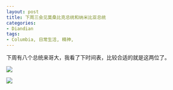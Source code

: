 ```yaml
---
layout: post
title: 下周三会见莫桑比克总统和纳米比亚总统
categories:
- Diandian
tags:
- Columbia, 日常生活, 精神, 
---
```

<p>下周有八个总统来哥大，我看了下时间表，比较合适的就是这两位了。</p>
<p><img src="http://m2.img.srcdd.com/farm5/d/2013/0923/01/45452165A5C89FC4D895F24E705CE13A_B500_900_500_269.PNG" /><br /></p>
<p><img src="http://m3.img.srcdd.com/farm5/d/2013/0923/01/D296950F3C13BDA569B9EF92BF4A368B_B500_900_500_277.PNG" /><br /></p>